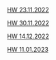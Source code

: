 
[HW 23.11.2022](< https://valeriakul.github.io/JS_HomeWork/November_2022/23_11_2022>)
<br/>

[HW 30.11.2022](< https://valeriakul.github.io/JS_HomeWork/November_2022/30_11_2022>)
<br/>

[HW 14.12.2022](< https://valeriakul.github.io/JS_HomeWork/December_2022/14_12_2022>)
<br/>

[HW 11.01.2023](< https://valeriakul.github.io/JS_HomeWork/January_2023/11_01_2023>)
<br/>

